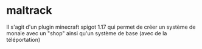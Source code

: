 # maltrack
Il s'agit d'un plugin minecraft spigot 1.17 qui permet de créer un système de monaie avec un "shop" ainsi qu'un système de base (avec de la téléportation)
